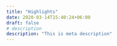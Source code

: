 ```yaml
---
title: "Highlights"
date: 2020-03-14T15:40:24+06:00
draft: false
# description
description: "This is meta description"
---
```

